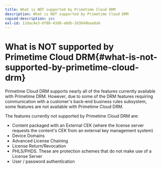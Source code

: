 ```yaml
---
title: What is NOT supported by Primetime Cloud DRM
description: What is NOT supported by Primetime Cloud DRM
copied-description: yes
exl-id: 11dac4e3-6f08-43d0-a0db-3d3849baa8a9
---
```

# What is NOT supported by Primetime Cloud DRM{#what-is-not-supported-by-primetime-cloud-drm}

Primetime Cloud DRM supports nearly all of the features currently available with Primetime DRM. However, due to some of the DRM features requiring communication with a customer's back-end business rules subsystem, some features are not available with Primetime Cloud DRM.

The features currently not supported by Primetime Cloud DRM are:

* Content packaged with an External CEK (where the license server requests the content's CEK from an external key management system) 
* Device Domains 
* Advanced License Chaining 
* License Return/Revocation 
* PHLS/PHDS. These are protection schemes that do not make use of a License Server 
* User / password authentication
